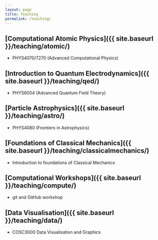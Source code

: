 ```yaml
---
layout: page
title: Teaching
permalink: /teaching/
---
```


## [Computational Atomic Physics]({{ site.baseurl }}/teaching/atomic/)

* PHYS4070/7270 (Advanced Computational Physics)

## [Introduction to Quantum Electrodynamics]({{ site.baseurl }}/teaching/qed/)

* PHYS6004 (Advanced Quantum Field Theory)

## [Particle Astrophysics]({{ site.baseurl }}/teaching/astro/)

* PHYS4080 (Frontiers in Astrophysics)

## [Foundations of Classical Mechanics]({{ site.baseurl }}/teaching/classicalmechanics/)

* Introduction to foundations of Classical Mechanics

## [Computational Workshops]({{ site.baseurl }}/teaching/compute/)

* git and GitHub workshop

## [Data Visualisation]({{ site.baseurl }}/teaching/data/)

* COSC3000 Data Visualisation and Graphics
